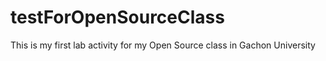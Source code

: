 # testForOpenSourceClass
This is my first lab activity for my Open Source class in Gachon University
